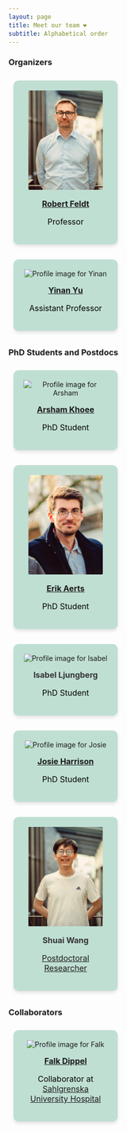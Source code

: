 ```yaml
---
layout: page
title: Meet our team ❤
subtitle: Alphabetical order
---
```


<style>
* {
  box-sizing: border-box;
}

.row {
  display: flex;
  flex-wrap: wrap; 
  justify-content: left; 
  gap: 10px; 
  margin: 0 auto; 
  max-width: 100%; 
}

.profile-card {
  background-color: #C0DFD3;
  height: auto; 
  width: 210px; 
  text-align: center;
  padding: 20px;
  margin: 10px; 
  border-radius: 10px;
  box-shadow: 0px 4px 6px rgba(0, 0, 0, 0.1);
}

.profile-image {
  width: 150px;
  height: 200px;
  border-radius: 1%;
  object-fit: cover;
  margin: 0 auto; 
}

.profile-name {
  margin-top: 15px;
  font-size: 16px;
  font-weight: bold;
  color: #333;
}

.profile-description {
  margin-top: 5px;
  font-size: 16px;
  color: #000000;
}
</style>


### Organizers

<div class="row">
<div class="profile-card">
<img class="profile-image" src="/assets/img/profile-robert.jpg" alt="Profile image for Robert">
<h3 class="profile-name"><a href="http://www.robertfeldt.net/">Robert Feldt</a></h3>
<p class="profile-description">Professor</p>
</div>

<div class="profile-card">
<img class="profile-image" src="/assets/img/profile-yinan.png" alt="Profile image for Yinan">
<h3 class="profile-name"><a href="/members/yinan">Yinan Yu</a></h3>
<p class="profile-description">Assistant Professor</p>
</div>
</div>


### PhD Students and Postdocs

<div class="row">
    <div class="profile-card">
        <img class="profile-image" src="/assets/img/profile-arsham.png" alt="Profile image for Arsham">
        <h3 class="profile-name"><a href="/members/arsham">Arsham Khoee</a></h3>
        <p class="profile-description">PhD Student</p>
    </div>
    <div class="profile-card">
        <img class="profile-image" src="/assets/img/profile-erik.png" alt="Profile image for Erik">
        <h3 class="profile-name"><a href="/members/erik">Erik Aerts</a></h3>
        <p class="profile-description">PhD Student</p>
    </div>
    <div class="profile-card">
        <img class="profile-image" src="/assets/img/profile-isabel.jpg" alt="Profile image for Isabel">
        <h3 class="profile-name">Isabel Ljungberg</h3>
        <p class="profile-description">PhD Student</p>
    </div>
    <div class="profile-card">
        <img class="profile-image" src="/assets/img/profile-josie.png" alt="Profile image for Josie">
        <h3 class="profile-name"><a href="/members/josie">Josie Harrison</a></h3>
        <p class="profile-description">PhD Student</p>
    </div>
    <div class="profile-card">
        <img class="profile-image" src="/assets/img/profile-shuai.jpg" alt="Profile image for Shuai">
        <h3 class="profile-name">Shuai Wang</h3>
        <p class="profile-description"><a href="https://research.chalmers.se/en/project/11338">Postdoctoral Researcher</a></p>
    </div>
</div>


### Collaborators

<div class="row">
<div class="profile-card">
<img class="profile-image" src="/assets/img/profile-falk.jpg" alt="Profile image for Falk">
<h3 class="profile-name"><a href="/members/falk">Falk Dippel</a></h3>
<p class="profile-description">Collaborator at <a href="https://www.sahlgrenska.se/en/">Sahlgrenska University Hospital</a></p>
</div>

</div>

